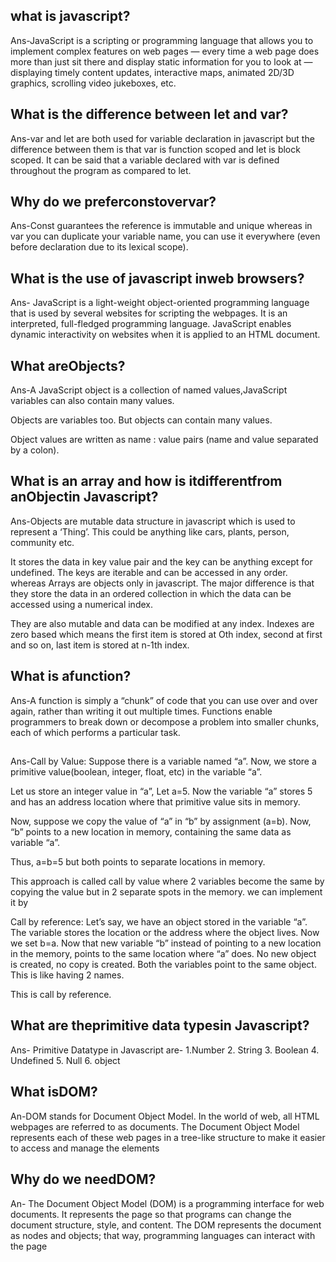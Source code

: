 ## what is javascript?
Ans-JavaScript is a scripting or programming language that allows you to implement complex features on web pages — every time a web page does more than just sit there and display static information for you to look at — displaying timely content updates, interactive maps, animated 2D/3D graphics, scrolling video jukeboxes, etc.

## What is the difference between let and var?
Ans-var and let are both used for variable declaration in javascript but the difference between them is that var is function scoped and let is block scoped. It can be said that a variable declared with var is defined throughout the program as compared to let.

## Why do we preferconstovervar?
Ans-Const guarantees the reference is immutable and unique whereas in var you can duplicate your variable name, you can use it everywhere (even before declaration due to its lexical scope).

## What is the use of javascript inweb browsers?
Ans- JavaScript is a light-weight object-oriented programming language that is used by several websites for scripting the webpages. It is an interpreted, full-fledged programming language. JavaScript enables dynamic interactivity on websites when it is applied to an HTML document.

## What areObjects?
Ans-A JavaScript object is a collection of named values,JavaScript variables can also contain many values.

Objects are variables too. But objects can contain many values.

Object values are written as name : value pairs (name and value separated by a colon).

## What is an array and how is itdifferentfrom anObjectin Javascript?
Ans-Objects are mutable data structure in javascript which is used to represent a ‘Thing’. This could be anything like cars, plants, person, community etc.

It stores the data in key value pair and the key can be anything except for undefined. The keys are iterable and can be accessed in any order.
                     whereas 
Arrays are objects only in javascript. The major difference is that they store the data in an ordered collection in which the data can be accessed using a numerical index.

They are also mutable and data can be modified at any index. Indexes are zero based which means the first item is stored at Oth index, second at first and so on, last item is stored at n-1th index.

## What is afunction?
Ans-A function is simply a “chunk” of code that you can use over and over again, rather than writing it out multiple times. Functions enable programmers to break down or decompose a problem into smaller chunks, each of which performs a particular task.

##
Ans-Call by Value: Suppose there is a variable named “a”. Now, we store a primitive value(boolean, integer, float, etc) in the variable “a”.

Let us store an integer value in “a”, Let a=5. Now the variable “a” stores 5 and has an address location where that primitive value sits in memory.

Now, suppose we copy the value of “a” in “b” by assignment (a=b). Now, “b” points to a new location in memory, containing the same data as variable “a”.

Thus, a=b=5 but both points to separate locations in memory.

This approach is called call by value where 2 variables become the same by copying the value but in 2 separate spots in the memory.
we can implement it by
<!-- <script type="text/javascript">
     By value (primitives)
    var a = 5;
    var b;
    b = a;
    a = 3;
    console.log(a);
    console.log(b);
</script> -->
Call by reference: Let’s say, we have an object stored in the variable “a”. The variable stores the location or the address where the object lives. Now we set b=a. Now that new variable “b” instead of pointing to a new location in the memory, points to the same location where “a” does. No new object is created, no copy is created. Both the variables point to the same object. This is like having 2 names.

This is call by reference.
 <script>
  
    // By reference (all objects (including functions))
    var c = { greeting : 'Welcome' };
    var d;
    d = c;
  
    // Mutating the value of c
    c.greeting = 'Welcome to geeksforgeeks';
    console.log(c);
    console.log(d);
</script> 

## What are theprimitive data typesin Javascript?
Ans- Primitive Datatype in Javascript
are- 1.Number
2. String
3. Boolean
4. Undefined
5. Null
6. object
## What isDOM?
An-DOM stands for Document Object Model. In the world of web, all HTML webpages are referred to as documents. The Document Object Model represents each of these web pages in a tree-like structure to make it easier to access and manage the elements
## Why do we needDOM?
An- The Document Object Model (DOM) is a programming interface for web documents. It represents the page so that programs can change the document structure, style, and content. The DOM represents the document as nodes and objects; that way, programming languages can interact with the page
